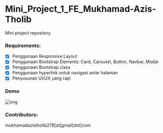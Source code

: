 # Mini_Project_1_FE_Mukhamad-Azis-Tholib
Mini project repository

### Requirements:
- [x] Penggunaan Responsive Layout
- [x] Penggunaan Bootstrap Elements: Card, Carousel, Button, Navbar, Modal
- [x] Penggunaan Bootstrap class
- [x] Penggunaan hyperlink untuk navigasi antar halaman
- [x] Penyusunan UI/UX yang rapi

### Demo
![img](/Mini_Project_1_FE_Mukhamad-Azis-Tholib/Gallery.id%20-%20Google%20Chrome%202023-05-31%2023-00-00.gif)



### Contributors:
mukhamadazistholib278[at]gmail[dot]com
